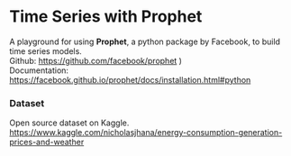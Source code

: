 # Time Series with Prophet
A playground for using __Prophet__, a python package by Facebook, to build time series models.   
Github: https://github.com/facebook/prophet )   
Documentation: https://facebook.github.io/prophet/docs/installation.html#python

### Dataset  
Open source dataset on Kaggle.  
https://www.kaggle.com/nicholasjhana/energy-consumption-generation-prices-and-weather